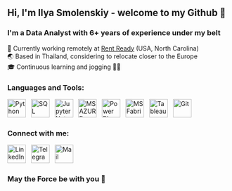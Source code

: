 ## Hi, I'm Ilya Smolenskiy - welcome to my Github 🖖

### I'm a Data Analyst with 6+ years of experience under my belt

🏢 Currently working remotely at [Rent Ready](https://rentready.com/) (USA, North Carolina)<br>
🌏 Based in Thailand, considering to relocate closer to the Europe<br>
🎓 Continuous learning and jogging 🏃‍♂️


### [](https://github.com/ivsmolenskiy/public#languages-and-tools) Languages and Tools:
[<img src="https://github.com/ivsmolenskiy/ivsmolenskiy/assets/150680837/ccad8951-a2f7-477c-8451-49eee87c9628" alt="Python" height="42"/>](https://github.com/ivsmolenskiy/public#languages-and-tools)
&nbsp;
[<img src="https://github.com/ivsmolenskiy/ivsmolenskiy/assets/150680837/09eec2e7-2b8f-4cd5-a0de-b0771a8cd486" alt="SQL" height="42"/>](https://github.com/ivsmolenskiy/public#languages-and-tools)
&nbsp;
[<img src="https://github.com/ivsmolenskiy/ivsmolenskiy/assets/150680837/ac2e6ed1-2da1-4e14-be11-239755e98898" alt="Jupyter Notebook" height="42"/>](https://github.com/ivsmolenskiy/public#languages-and-tools)
&nbsp;
[<img src="https://github.com/ivsmolenskiy/ivsmolenskiy/assets/150680837/97a75d76-9f8c-4486-a3dd-455c56cbb61c" alt="MS AZURE" height="42"/>](https://github.com/ivsmolenskiy/public#languages-and-tools)
&nbsp;
[<img src="https://github.com/ivsmolenskiy/ivsmolenskiy/assets/150680837/8e469ad2-5614-41a9-83b8-48056436bab2" alt="Power BI" height="42"/>](https://github.com/ivsmolenskiy/public#languages-and-tools)
&nbsp;
[<img src="https://github.com/ivsmolenskiy/ivsmolenskiy/assets/150680837/e556ee40-c824-4710-b9ce-133e4ea0f90b" alt="MS Fabric" height="42"/>](https://github.com/ivsmolenskiy/public#languages-and-tools)
&nbsp;
[<img src="https://github.com/ivsmolenskiy/ivsmolenskiy/assets/150680837/be082254-2fc2-4659-8ee8-3ea7413f561e" alt="Tableau" height="42"/>](https://github.com/ivsmolenskiy/public#languages-and-tools)
&nbsp;
[<img src="https://github.com/ivsmolenskiy/ivsmolenskiy/assets/150680837/a46fd72a-4775-4757-bc05-dff8d9ddc9f5" alt="Git" height="42"/>](https://github.com/ivsmolenskiy/public#languages-and-tools)


### [](https://github.com/ivsmolenskiy/public#connect-with-me) Connect with me:
[<img src="https://github.com/ivsmolenskiy/ivsmolenskiy/assets/150680837/5c3bec35-2645-441c-8c26-5bad336ce3db" alt="LinkedIn" height="42"/>](https://www.linkedin.com/in/ilya-smolenskiy/)
&nbsp;
[<img src="https://github.com/ivsmolenskiy/ivsmolenskiy/assets/150680837/c05d6d15-0bda-48af-a3bd-a6a628af1f34" alt="Telegram" height="42"/>](https://t.me/ivs111)
&nbsp;
[<img src="https://github.com/ivsmolenskiy/ivsmolenskiy/assets/150680837/f29530e1-6635-44e9-8da3-8363088283f2" alt="Mail" height="42"/>](mailto:ivsmolenskiy@gmail.com?subject=From%20ivsmolenskiy%20Github%20page)

### May the Force be with you 🦾
